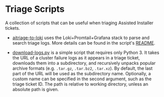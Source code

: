 Triage Scripts
====

A collection of scripts that can be useful when triaging Assisted Installer tickets.

* [aitriage-to-loki](aitriage-to-loki) uses the Loki+Promtail+Grafana stack to parse and search triage logs. More details can be found in the script's [README](aitriage-to-loki/README.md).

* [download-logs.py](download-logs.py) is a simple script that requires only Python 3. It takes the URL of a cluster failure logs as it appears in a triage ticket, downloads them into a subdirectory, and recursively unpacks popular archive formats (e.g. `.tar.gz`, `.tar.bz2`, `.tar.xz`). By default, the last part of the URL will be used as the subdirectory name. Optionally, a custom name can be specified in the second argument, such as the triage ticket ID. The path is relative to working directory, unless an absolute path is given.